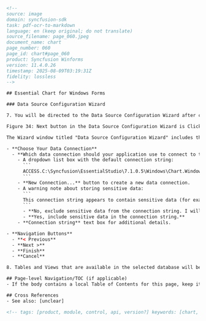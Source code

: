 ```html
<!-- 
source: image
domain: syncfusion-sdk
task: pdf-ocr-to-markdown
language: en (keep original; do not translate)
source_filename: page_060.jpeg
document_name: chart
page_number: 060
page_id: chart#page_060
product: Syncfusion Winforms
version: 11.4.0.26
timestamp: 2025-08-09T03:19:31Z
fidelity: lossless
-->

## Essential Chart for Windows Forms

### Data Source Configuration Wizard

7. You will be directed to the Data Source Configuration Wizard after completing the above steps. Click **Next**.

Figure 34: Next button in the Data Source Configuration Wizard is Clicked

The Wizard window titled "Data Source Configuration Wizard" includes the following:

- **Choose Your Data Connection**
  - **Which data connection should your application use to connect to the database?**
    - A dropdown list box with the default connection string:
      ```
      ACCESS.C:\Syncfusion\EssentialStudio\7.1.0.5\Windows\Chart.Windows\Sample
      ```
    - **New Connection...** button to create a new data connection.
    - A warning note about storing sensitive data:
      ```
      This connection string appears to contain sensitive data (for example, a password), which is required to connect to the database. However, storing sensitive data in the connection string can be a security risk. Do you want to include this sensitive data in the connection string?
      ```
      - **No, exclude sensitive data from the connection string. I will set this information in my application code.**
      - **Yes, include sensitive data in the connection string.**
    - **Connection string** text box for additional details.

- **Navigation Buttons**
  - **< Previous**
  - **Next >**
  - **Finish**
  - **Cancel**

8. Tables and Views that are available in the selected database will be listed in the Wizard. Select the appropriate table, required columns, and then click **Finish**.

## Page-level Navigation/TOC (if applicable)
- If the body contains a local Table of Contents for this page, keep it as a bullet/numbered list with links/text as shown. Do not create links that don’t exist.

## Cross References
- See also: [unclear]

<!-- tags: [product, module, control, api, version?] keywords: [chart, windows forms, data source configuration, wizard, connection string, tables, views] -->
```
